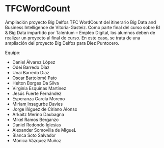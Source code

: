 # TFCWordCount
Ampliación proyecto Big Delfos TFC WordCount del itinerario Big Data and Business Intelligence de Vitoria-Gasteiz.
Como parte final del curso sobre BI & Big Data impartido por Talentum – Empleo Digital, los alumnos deben de realizar un proyecto al final de curso.
En este caso, se trata de una ampliación del proyecto Big Delfos para Diez Puntocero.

Equipo:

-	Daniel Álvarez López 
-	Odei Barredo Díaz  
-	Unai Barredo Díaz
-	Oscar Bartolomé Pato
-	Helton Borges Da Silva
-	Virginia Esquinas Martínez
-	Jesús Fuerte Fernández 
-	Esperanza García Moreno
-	Miriam Insagurbe Davies
-	Jorge Íñiguez de Ciriano Alonso
-	Arkaitz Merino Daubagna  
-	Mikel Ramos Berganzo
-	Daniel Redondo Iglesias
-	Alexander Somovilla de MigueL
-	Blanca Soto Salvador
-	Mónica Vázquez Muñoz
